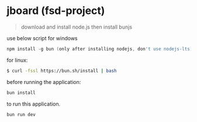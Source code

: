 # jboard (fsd-project)

> download and install node.js
> then install bunjs 

use below script for windows

```powershell
npm install -g bun (only after installing nodejs, don't use nodejs-lts)
```


for linux:
```bash
$ curl -fssl https://bun.sh/install | bash
```

before running the application:
```sh
bun install
```
to run this application.

```sh
bun run dev
```
